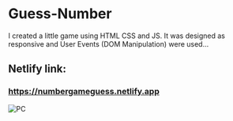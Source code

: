 # Guess-Number
I created a little game using HTML CSS and JS. It was designed as responsive and User Events (DOM Manipulation) were used...
## Netlify link:
### https://numbergameguess.netlify.app

![PC](https://user-images.githubusercontent.com/59180837/219481168-cab020bc-fd9d-4e1d-a2f8-26f5a8503129.png)
